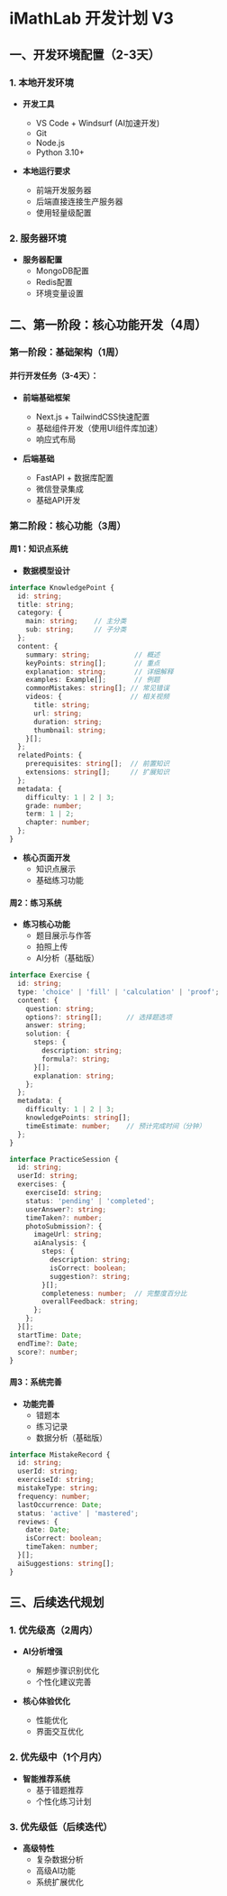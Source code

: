 # iMathLab 开发计划 V3

## 一、开发环境配置（2-3天）

### 1. 本地开发环境
- **开发工具**
  * VS Code + Windsurf (AI加速开发)
  * Git
  * Node.js
  * Python 3.10+

- **本地运行要求**
  * 前端开发服务器
  * 后端直接连接生产服务器
  * 使用轻量级配置

### 2. 服务器环境
- **服务器配置**
  * MongoDB配置
  * Redis配置
  * 环境变量设置

## 二、第一阶段：核心功能开发（4周）

### 第一阶段：基础架构（1周）

#### 并行开发任务（3-4天）：
- **前端基础框架**
  * Next.js + TailwindCSS快速配置
  * 基础组件开发（使用UI组件库加速）
  * 响应式布局

- **后端基础**
  * FastAPI + 数据库配置
  * 微信登录集成
  * 基础API开发

### 第二阶段：核心功能（3周）

#### 周1：知识点系统
- **数据模型设计**
```typescript
interface KnowledgePoint {
  id: string;
  title: string;
  category: {
    main: string;    // 主分类
    sub: string;     // 子分类
  };
  content: {
    summary: string;           // 概述
    keyPoints: string[];       // 重点
    explanation: string;       // 详细解释
    examples: Example[];       // 例题
    commonMistakes: string[]; // 常见错误
    videos: {                 // 相关视频
      title: string;
      url: string;
      duration: string;
      thumbnail: string;
    }[];
  };
  relatedPoints: {
    prerequisites: string[];  // 前置知识
    extensions: string[];     // 扩展知识
  };
  metadata: {
    difficulty: 1 | 2 | 3;
    grade: number;
    term: 1 | 2;
    chapter: number;
  };
}
```

- **核心页面开发**
  * 知识点展示
  * 基础练习功能

#### 周2：练习系统
- **练习核心功能**
  * 题目展示与作答
  * 拍照上传
  * AI分析（基础版）
```typescript
interface Exercise {
  id: string;
  type: 'choice' | 'fill' | 'calculation' | 'proof';
  content: {
    question: string;
    options?: string[];      // 选择题选项
    answer: string;
    solution: {
      steps: {
        description: string;
        formula?: string;
      }[];
      explanation: string;
    };
  };
  metadata: {
    difficulty: 1 | 2 | 3;
    knowledgePoints: string[];
    timeEstimate: number;    // 预计完成时间（分钟）
  };
}

interface PracticeSession {
  id: string;
  userId: string;
  exercises: {
    exerciseId: string;
    status: 'pending' | 'completed';
    userAnswer?: string;
    timeTaken?: number;
    photoSubmission?: {
      imageUrl: string;
      aiAnalysis: {
        steps: {
          description: string;
          isCorrect: boolean;
          suggestion?: string;
        }[];
        completeness: number;  // 完整度百分比
        overallFeedback: string;
      };
    };
  }[];
  startTime: Date;
  endTime?: Date;
  score?: number;
}
```

#### 周3：系统完善
- **功能完善**
  * 错题本
  * 练习记录
  * 数据分析（基础版）
```typescript
interface MistakeRecord {
  id: string;
  userId: string;
  exerciseId: string;
  mistakeType: string;
  frequency: number;
  lastOccurrence: Date;
  status: 'active' | 'mastered';
  reviews: {
    date: Date;
    isCorrect: boolean;
    timeTaken: number;
  }[];
  aiSuggestions: string[];
}
```

## 三、后续迭代规划

### 1. 优先级高（2周内）
- **AI分析增强**
  * 解题步骤识别优化
  * 个性化建议完善

- **核心体验优化**
  * 性能优化
  * 界面交互优化

### 2. 优先级中（1个月内）
- **智能推荐系统**
  * 基于错题推荐
  * 个性化练习计划

### 3. 优先级低（后续迭代）
- **高级特性**
  * 复杂数据分析
  * 高级AI功能
  * 系统扩展优化
